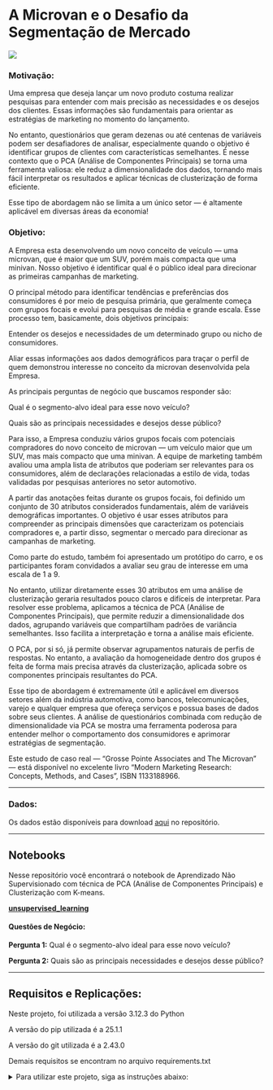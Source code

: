 # A Microvan e o Desafio da Segmentação de Mercado
<img src="https://i.namu.wiki/i/OWOzE3u1R6SxTWDN9GkLLDgO_sTkyTGzI6zHQj3lpSb6ONtRYpzmz7bFlWs8BwNuQE1Lt7GadbKHiDuLhQj74qV7IwNBXbvACu3iapkNTzbKtnQZHWXn34LTmgD_RXKeWg8ke9_Uau8IXNMvdJILfg.webp" />

### **Motivação:**

Uma empresa que deseja lançar um novo produto costuma realizar pesquisas para entender com mais precisão as necessidades e os desejos dos clientes. Essas informações são fundamentais para orientar as estratégias de marketing no momento do lançamento.

No entanto, questionários que geram dezenas ou até centenas de variáveis podem ser desafiadores de analisar, especialmente quando o objetivo é identificar grupos de clientes com características semelhantes. É nesse contexto que o PCA (Análise de Componentes Principais) se torna uma ferramenta valiosa: ele reduz a dimensionalidade dos dados, tornando mais fácil interpretar os resultados e aplicar técnicas de clusterização de forma eficiente.

Esse tipo de abordagem não se limita a um único setor — é altamente aplicável em diversas áreas da economia!

### **Objetivo:**

A Empresa esta desenvolvendo um novo conceito de veículo — uma microvan, que é maior que um SUV, porém mais compacta que uma minivan. Nosso objetivo é identificar qual é o público ideal para direcionar as primeiras campanhas de marketing.

O principal método para identificar tendências e preferências dos consumidores é por meio de pesquisa primária, que geralmente começa com grupos focais e evolui para pesquisas de média e grande escala. Esse processo tem, basicamente, dois objetivos principais:

Entender os desejos e necessidades de um determinado grupo ou nicho de consumidores.

Aliar essas informações aos dados demográficos para traçar o perfil de quem demonstrou interesse no conceito da microvan desenvolvida pela Empresa.

As principais perguntas de negócio que buscamos responder são:

Qual é o segmento-alvo ideal para esse novo veículo?

Quais são as principais necessidades e desejos desse público?

Para isso, a Empresa conduziu vários grupos focais com potenciais compradores do novo conceito de microvan — um veículo maior que um SUV, mas mais compacto que uma minivan. A equipe de marketing também avaliou uma ampla lista de atributos que poderiam ser relevantes para os consumidores, além de declarações relacionadas a estilo de vida, todas validadas por pesquisas anteriores no setor automotivo.

A partir das anotações feitas durante os grupos focais, foi definido um conjunto de 30 atributos considerados fundamentais, além de variáveis demográficas importantes. O objetivo é usar esses atributos para compreender as principais dimensões que caracterizam os potenciais compradores e, a partir disso, segmentar o mercado para direcionar as campanhas de marketing.

Como parte do estudo, também foi apresentado um protótipo do carro, e os participantes foram convidados a avaliar seu grau de interesse em uma escala de 1 a 9.

No entanto, utilizar diretamente esses 30 atributos em uma análise de clusterização geraria resultados pouco claros e difíceis de interpretar. Para resolver esse problema, aplicamos a técnica de PCA (Análise de Componentes Principais), que permite reduzir a dimensionalidade dos dados, agrupando variáveis que compartilham padrões de variância semelhantes. Isso facilita a interpretação e torna a análise mais eficiente.

O PCA, por si só, já permite observar agrupamentos naturais de perfis de respostas. No entanto, a avaliação da homogeneidade dentro dos grupos é feita de forma mais precisa através da clusterização, aplicada sobre os componentes principais resultantes do PCA.

Esse tipo de abordagem é extremamente útil e aplicável em diversos setores além da indústria automotiva, como bancos, telecomunicações, varejo e qualquer empresa que ofereça serviços e possua bases de dados sobre seus clientes. A análise de questionários combinada com redução de dimensionalidade via PCA se mostra uma ferramenta poderosa para entender melhor o comportamento dos consumidores e aprimorar estratégias de segmentação.

Este estudo de caso real — “Grosse Pointe Associates and The Microvan” — está disponível no excelente livro “Modern Marketing Research: Concepts, Methods, and Cases”, ISBN 1133188966.


-----------------------

### **Dados:**

Os dados estão disponíveis para download [aqui](https://github.com/reisricardo1/unsupervised_learning/new/master/data/microvan.csv) no repositório.

-----------------------
## Notebooks
Nesse repositório você encontrará o notebook de Aprendizado Não Supervisionado com  técnica de PCA (Análise de Componentes Principais) e  Clusterização com K-means.

[**unsupervised_learning**](https://github.com/reisricardo1/unsupervised_learning/new/master/unsupervised_learning_v001.ipynb)

#### Questões de Negócio:
**Pergunta 1:** Qual é o segmento-alvo ideal para esse novo veículo?

**Pergunta 2:** Quais são as principais necessidades e desejos desse público?

------------

## Requisitos e Replicações:

Neste projeto, foi utilizada a versão 3.12.3 do Python

A versão do pip utilizada é a 25.1.1

A versão do git utilizada é a 2.43.0

Demais requisitos se encontram no arquivo requirements.txt

<details>
  <summary>Para utilizar este projeto, siga as instruções abaixo:</summary>

  <details>
    <summary>Passo 1: Clonar o repositório</summary>

    git clone https://github.com/reisricardo1/unsupervised_learning.git

  </details>

  <details>
    <summary>Passo 2: Instalar os pacotes nas versões utilizadas</summary>

    pip install -r requirements.txt
    
  </details>

</details>

